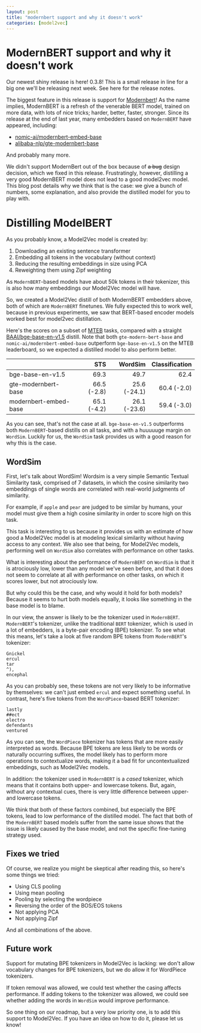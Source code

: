 ```yaml
---
layout: post
title: "modernbert support and why it doesn't work"
categories: [model2vec]
---
```


# ModernBERT support and why it doesn't work

Our newest shiny release is here! 0.3.8! This is a small release in line for a big one we'll be releasing next week. See here for the release notes.

The biggest feature in this release is support for [Modernbert](https://huggingface.co/blog/modernbert)! As the name implies, ModernBERT is a refresh of the venerable BERT model, trained on more data, with lots of nice tricks; harder, better, faster, stronger. Since its release at the end of last year, many embedders based on `ModernBERT` have appeared, including:

* [nomic-ai/modernbert-embed-base](https://huggingface.co/nomic-ai/modernbert-embed-base)
* [alibaba-nlp/gte-modernbert-base](https://huggingface.co/Alibaba-NLP/gte-modernbert-base)

And probably many more. 

We didn't support ModernBert out of the box because of ~~a bug~~ design decision, which we fixed in this release. Frustratingly, however, distilling a very good ModernBERT model does not lead to a good model2vec model. This blog post details why we think that is the case: we give a bunch of numbers, some explanation, and also provide the distilled model for you to play with. 

# Distilling ModelBERT

As you probably know, a Model2Vec model is created by:

1. Downloading an existing sentence transformer
2. Embedding all tokens in the vocabulary (without context)
3. Reducing the resulting embeddings in size using PCA
4. Reweighting them using Zipf weighting

As `ModernBERT`-based models have about 50k tokens in their tokenizer, this is also how many embeddings our Model2Vec model will have. 

So, we created a Model2Vec distill of both ModernBERT embedders above, both of which are `ModernBERT` finetunes. We fully expected this to work well, because in previous experiments, we saw that BERT-based encoder models worked best for model2vec distillation.

Here's the scores on a subset of [MTEB](https://huggingface.co/spaces/mteb/leaderboard) tasks, compared with a straight [BAAI/bge-base-en-v1.5](https://huggingface.co/BAAI/bge-base-en-v1.5) distill. Note that both `gte-modern-bert-base` and `nomic-ai/modernbert-embed-base` outperform `bge-base-en-v1.5` on the MTEB leaderboard, so we expected a distilled model to also perform better.

|                  | STS  |  WordSim  | Classification |
|------------------|-----:|----------:|---------------:|
| bge-base-en-v1.5 | 69.3  |   49.7     |   62.4          |
| gte-modernbert-base | 66.5 (-2.8) | 25.6 (-24.1) | 60.4 (-2.0) |
| modernbert-embed-base  | 65.1 (-4.2)| 26.1 (-23.6) | 59.4 (-3.0) |

As you can see, that's not the case at all. `bge-base-en-v1.5` outperforms both `ModernBERT`-based distills on all tasks, and with a huuuuuge margin on `WordSim`. Luckily for us, the `WordSim` task provides us with a good reason for why this is the case. 

## WordSim

First, let's talk about WordSim! Wordsim is a very simple Semantic Textual Similarity task, comprised of 7 datasets, in which the cosine similarity two embeddings of single words are correlated with real-world judgments of similarity.

For example, if `apple` and `pear` are judged to be similar by humans, your model must give them a high cosine similarity in order to score high on this task.

This task is interesting to us because it provides us with an estimate of how good a Model2Vec model is at modeling lexical similarity without having access to any context. We also see  that being, for Model2Vec models, performing well on `WordSim` also correlates with performance on other tasks.

What is interesting about the performance of `ModernBERT` on `WordSim` is that it is atrociously low, lower than any model we've seen before, and that it does not seem to correlate at all with performance on other tasks, on which it scores lower, but not atrociously low. 

But why could this be the case, and why would it hold for both models? Because it seems to hurt both models equally, it looks like something in the base model is to blame. 

In our view, the answer is likely to be the tokenizer used in `ModernBERT`. `ModernBERT`'s tokenizer, unlike the traditional `BERT` tokenizer, which is used in a lot of embedders, is a byte-pair encoding (BPE) tokenizer. To see what this means, let's take a look at five random BPE tokens from `ModernBERT`'s tokenizer:

```
Ġnickel
ercul
tar
^),
encephal
```

As you can probably see, these tokens are not very likely to be informative by themselves: we can't just embed `ercul` and expect something useful. In contrast, here's five tokens from the `WordPiece`-based BERT tokenizer:

```
lastly
##ect
electro
defendants
ventured
```

As you can see, the `WordPiece` tokenizer has tokens that are more easily interpreted as words. Because BPE tokens are less likely to be words or naturally occurring suffixes, the model likely has to perform more operations to contextualize words, making it a bad fit for uncontextualized embeddings, such as Model2Vec models.
 
In addition: the tokenizer used in `ModernBERT` is a _cased_ tokenizer, which means that it contains both upper- and lowercase tokens. But, again, without any contextual cues, there is very little difference between upper- and lowercase tokens.

We think that both of these factors combined, but especially the BPE tokens, lead to low performance of the distilled model. The fact that both of the `ModernBERT` based models suffer from the same issue shows that the issue is likely caused by the base model, and not the specific fine-tuning strategy used.

## Fixes we tried

Of course, we realize you might be skeptical after reading this, so here's some things we tried:

* Using CLS pooling
* Using mean pooling
* Pooling by selecting the wordpiece
* Reversing the order of the BOS/EOS tokens
* Not applying PCA
* Not applying Zipf

And all combinations of the above. 

## Future work

Support for mutating BPE tokenizers in Model2Vec is lacking: we don't allow vocabulary changes for BPE tokenizers, but we do allow it for WordPiece tokenizers. 

If token removal was allowed, we could test whether the casing affects performance. If adding tokens to the tokenizer was allowed, we could see whether adding the words in `WordSim` would improve performance.

So one thing on our roadmap, but a very low priority one, is to add this support to Model2Vec. If you have an idea on how to do it, please let us know!